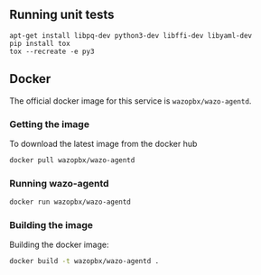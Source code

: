 ## Running unit tests

```
apt-get install libpq-dev python3-dev libffi-dev libyaml-dev
pip install tox
tox --recreate -e py3
```

## Docker

The official docker image for this service is `wazopbx/wazo-agentd`.

### Getting the image

To download the latest image from the docker hub

```sh
docker pull wazopbx/wazo-agentd
```

### Running wazo-agentd

```sh
docker run wazopbx/wazo-agentd
```

### Building the image

Building the docker image:

```sh
docker build -t wazopbx/wazo-agentd .
```
